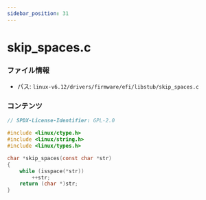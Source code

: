 ```yaml
---
sidebar_position: 31
---
```

# skip_spaces.c

### ファイル情報

- パス: `linux-v6.12/drivers/firmware/efi/libstub/skip_spaces.c`

### コンテンツ

```c
// SPDX-License-Identifier: GPL-2.0

#include <linux/ctype.h>
#include <linux/string.h>
#include <linux/types.h>

char *skip_spaces(const char *str)
{
	while (isspace(*str))
		++str;
	return (char *)str;
}

```
